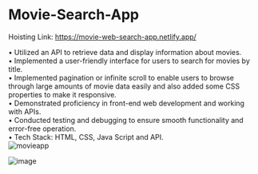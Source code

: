# Movie-Search-App

Hoisting Link: https://movie-web-search-app.netlify.app/

• Utilized an API to retrieve data and display information about movies.</br>
• Implemented a user-friendly interface for users to search for movies by title.</br>
• Implemented pagination or infinite scroll to enable users to browse through large amounts of movie data easily and also added some CSS properties to make it responsive.</br>
• Demonstrated proficiency in front-end web development and working with APIs.</br>
• Conducted testing and debugging to ensure smooth functionality and error-free operation.</br>
• Tech Stack: HTML, CSS, Java Script and API.</br>
![movieapp](https://user-images.githubusercontent.com/91786605/235800485-3c900b65-6fbf-4b46-8ef5-497055bb7cf8.jpeg)

![image](https://user-images.githubusercontent.com/91786605/235802000-c6b7f74e-61ec-4388-ab11-684d5c8a3698.png)

